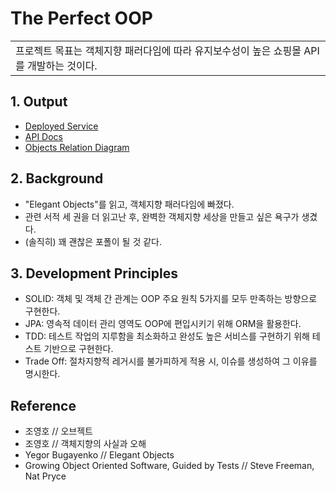 # The Perfect OOP
<table>
<tr>
<td>
    프로젝트 목표는 객체지향 패러다임에 따라 유지보수성이 높은 쇼핑몰 API를 개발하는 것이다.
</td>
</tr>
</table>

## 1. Output
- [Deployed Service]()
- [API Docs]()
- [Objects Relation Diagram]()

## 2. Background
- "Elegant Objects"를 읽고, 객체지향 패러다임에 빠졌다. 
- 관련 서적 세 권을 더 읽고난 후, 완벽한 객체지향 세상을 만들고 싶은 욕구가 생겼다.
- (솔직히) 꽤 괜찮은 포폴이 될 것 같다.

## 3. Development Principles
- SOLID: 객체 및 객체 간 관계는 OOP 주요 원칙 5가지를 모두 만족하는 방향으로 구현한다.
- JPA: 영속적 데이터 관리 영역도 OOP에 편입시키기 위해 ORM을 활용한다.
- TDD: 테스트 작업의 지루함을 최소화하고 완성도 높은 서비스를 구현하기 위해 테스트 기반으로 구현한다.
- Trade Off: 절차지향적 레거시를 불가피하게 적용 시, 이슈를 생성하여 그 이유를 명시한다.

## Reference
- 조영호 // 오브젝트
- 조영호 // 객체지향의 사실과 오해
- Yegor Bugayenko // Elegant Objects
- Growing Object Oriented Software, Guided by Tests // Steve Freeman, Nat Pryce
